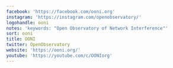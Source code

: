 ```yaml
---
facebook: 'https://facebook.com/ooni.org'
instagram: 'https://instagram.com/openobservatory/'
logohandle: ooni
notes: 'keywords: "Open Observatory of Network Interference"'
sort: ooni
title: OONI
twitter: OpenObservatory
website: 'https://ooni.org/'
youtube: 'https://youtube.com/c/OONIorg'
---
```


